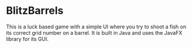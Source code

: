 # BlitzBarrels
This is a luck based game with a simple UI where you try to shoot a fish on its correct grid number on a barrel. It is built in Java and uses the JavaFX library for its GUI.
